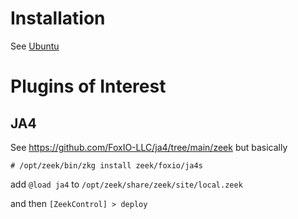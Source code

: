 # Installation 

See [Ubuntu](https://software.opensuse.org/download.html?project=security%3Azeek&package=zeek-lts)

# Plugins of Interest

## JA4

See https://github.com/FoxIO-LLC/ja4/tree/main/zeek but basically

```
# /opt/zeek/bin/zkg install zeek/foxio/ja4s
```

add `@load ja4` to `/opt/zeek/share/zeek/site/local.zeek`

and then `[ZeekControl] > deploy`
